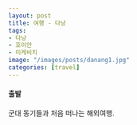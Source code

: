 ```yaml
---
layout: post
title: 여행 - 다낭
tags: 
- 다낭
- 호이안
- 미케비치
image: "/images/posts/danang1.jpg"
categories: [travel]
---
```


#### 출발

군대 동기들과 처음 떠나는 해외여행.
